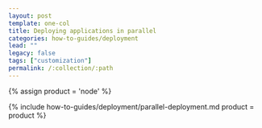 ```yaml
---
layout: post
template: one-col
title: Deploying applications in parallel
categories: how-to-guides/deployment
lead: ""
legacy: false
tags: ["customization"]
permalink: /:collection/:path
---
```



{% assign product = 'node' %}

{% include how-to-guides/deployment/parallel-deployment.md product = product %}

